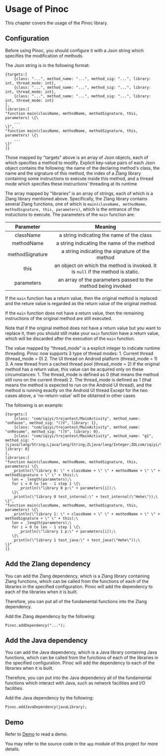 # Usage of Pinoc

This chapter covers the usage of the Pinoc library.

## Configuration

Before using Pinoc, you should configure it with a Json string which specifies the modification of
methods.

The Json string is in the following format:

```
{targets:[
    {class: "...", method_name: "...", method_sig: "...", library: int, thread_mode: int},
    {class: "...", method_name: "...", method_sig: "...", library: int, thread_mode: int},
    {class: "...", method_name: "...", method_sig: "...", library: int, thread_mode: int}
],
libraries:[
"function main(className, methodName, methodSignature, this, parameters) \{\
    ...
\}",
"function main(className, methodName, methodSignature, this, parameters) \{\
    ...
\}"
]}
```

Those mapped by "targets" above is an array of Json objects, each of which specifies a method
to modify. Explicit key-value pairs of each Json object contains the following: the name of the declaring
method's class, the name and the signature of this method, the index of a Zlang library containing
some instructions to execute inside this method, and a thread mode which specifies these instructions'
threading at its runtime

The array mapped by "libraries" is an array of strings,
each of which is a Zlang library mentioned above. Specifically, the Zlang library contains several Zlang
functions, one of which is `main(className, methodName, methodSignature, this, parameters)`,
which is the entrance of the instuctions to execute. The parameters of the `main` function are:

| Parameter | Meaning |
| :------: | :------:|
|  className | a string indicating the name of the class|
|  methodName | a string indicating the name of the method|
|  methodSignature| a string indicating the signature of the method|
|  this      | an object on which the method is invoked. It is `null` if the method is static.|
| parameters| an array of the parameters passed to the method being invoked|

If the `main` function has a return value, then the original method is replaced and the reture value
is regarded as the return value of the original method.

If the `main` function does not have a return value, then the remaining instructions of the original
method are still executed.

Note that if the original method does not have a return value but you want to replace it, then
you should still make your `main` function have a return value, which will be discarded after
the execution of the `main` function.

The value mapped by "thread_mode" is a explicit integer to indicate runtime threading. Pinoc now
supports 3 type of thread modes:
    1. Current thread (thread_mode = 0)
    2. The UI thread on Android platform (thread_mode = 1)
    3. A new thread from a cached thread pool (thread_mode = 2)
If the original method has a return value, this value can be acquired only on these circumstances:
    1. The thread_mode is defined as 0 (that means the method still runs on the current thread)
    2. The thread_mode is defined as 1 (that means the method is expected to run on the Android UI thread),
       and the method is running exactly on the Android UI thread
Except for the two cases above, a 'no-return-value' will be obtained in other cases

The following is an example:

```
{targets:[
    {class: "com/iqiyi/trojantest/MainActivity", method_name: "onPause", method_sig: "()V", library: 1},
    {class: "com/iqiyi/trojantest/MainActivity", method_name: "onResume", method_sig: "()V", library: 0},
    {class: "com/iqiyi/trojantest/MainActivity", method_name: "g1", method_sig: "(Ljava/lang/String;Ljava/lang/String;ZLjava/lang/Integer;IDLcom/iqiyi/trojantest/MainActivity;Ljava/lang/Boolean;)V", library: 0}
],
libraries:[
"function main(className, methodName, methodSignature, this, parameters) \{\
   _println(\"library 0: \" + className + \" \" + methodName + \" \" + methodSignature + \" \" + this);\
   len = _length(parameters);\
   for i = 0 to len - 1 step 1 \{\
      _println(\"library 0 p:\" + parameters[i]);\
   \}\
   _println(\"library 0 test_internal:\" + test_internal(\"Hehe\"));\
\}",
"function main(className, methodName, methodSignature, this, parameters) \{\
   _println(\"library 1: \" + className + \" \" + methodName + \" \" + methodSignature + \" \" + this);\
   len = _length(parameters);\
   for i = 0 to len - 1 step 1 \{\
      _println(\"library 1 p:\" + parameters[i]);\
   \}\
   _println(\"library 1 test_java:\" + test_java(\"Hehe\"));\
\}"
]}
```

## Add the Zlang dependency

You can add the Zlang dependency, which is a Zlang library containing Zlang functions,
which can be called from the functions of each of the libraries in the specified configuration.
Pinoc will add the dependency to each of the libraries when it is built.

Therefore, you can put all of the fundamental functions into the Zlang dependency.

Add the Zlang dependency by the following:

```
Pinoc.addDependency("...");
```

## Add the Java dependency

You can add the Java dependency, which is a Java library containing Java functions,
which can be called from the functions of each of the libraries in the specified configuration.
Pinoc will add the dependency to each of the libraries when it is built.

Therefore, you can put into the Java dependency all of the fundamental functions which interact
with Java, such as network facilities and I/O facilities.

Add the Java dependency by the following:

```
Pinoc.addJavaDependency(javaLibrary);
```

## Demo

Refer to [Demo](pinoc_demo.md) to read a demo.

You may refer to the source code in the `app` module of this project for more details.